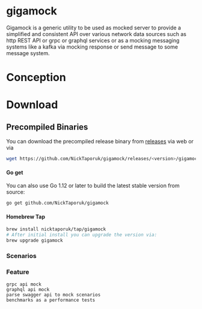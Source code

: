 # gigamock
Gigamock is a generic utility to be used as mocked server to provide a simplified and consistent API over various network data sources such as http REST API or grpc or graphql services or as a mocking messaging systems like a kafka via mocking response or send message to some message system.
# Conception
# Download

## Precompiled Binaries

You can download the precompiled release binary from [releases](https://github.com/NickTaporuk/gigamock/releases/) via web
or via

```bash
wget https://github.com/NickTaporuk/gigamock/releases/<version>/gigamock_<version>_<os>_<arch>
```

#### Go get

You can also use Go 1.12 or later to build the latest stable version from source:

```bash
go get github.com/NickTaporuk/gigamock
```

#### Homebrew Tap

```bash
brew install nicktaporuk/tap/gigamock
# After initial install you can upgrade the version via:
brew upgrade gigamock
```

### Scenarios
### Feature
    grpc api mock
    graphql api mock
    parse swagger api to mock scenarios
    benchmarks as a performance tests

